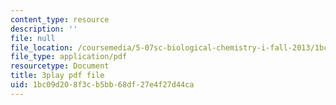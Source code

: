 ```yaml
---
content_type: resource
description: ''
file: null
file_location: /coursemedia/5-07sc-biological-chemistry-i-fall-2013/1bc09d208f3cb5bb68df27e4f27d44ca_vL_E7Ik_vBs.pdf
file_type: application/pdf
resourcetype: Document
title: 3play pdf file
uid: 1bc09d20-8f3c-b5bb-68df-27e4f27d44ca
---
```


